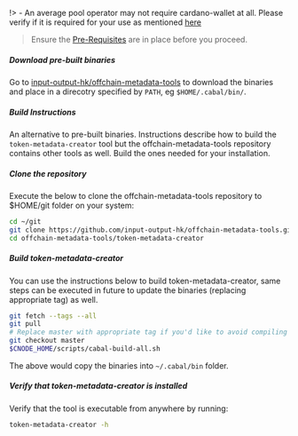 !> - An average pool operator may not require cardano-wallet at all. Please verify if it is required for your use as mentioned [here](build.md#components)

>Ensure the [Pre-Requisites](basics.md#pre-requisites) are in place before you proceed.

##### Download pre-built binaries

Go to [input-output-hk/offchain-metadata-tools](https://github.com/input-output-hk/offchain-metadata-tools#pre-built-binaries) to download the binaries and place in a direcotry specified by `PATH`, eg `$HOME/.cabal/bin/`. 

##### Build Instructions

An alternative to pre-built binaries. Instructions describe how to build the `token-metadata-creator` tool but the offchain-metadata-tools repository contains other tools as well. Build the ones needed for your installation.

##### Clone the repository

Execute the below to clone the offchain-metadata-tools repository to $HOME/git folder on your system:

``` bash
cd ~/git
git clone https://github.com/input-output-hk/offchain-metadata-tools.git
cd offchain-metadata-tools/token-metadata-creator
```

##### Build token-metadata-creator

You can use the instructions below to build token-metadata-creator, same steps can be executed in future to update the binaries (replacing appropriate tag) as well.

``` bash
git fetch --tags --all
git pull
# Replace master with appropriate tag if you'd like to avoid compiling against master
git checkout master
$CNODE_HOME/scripts/cabal-build-all.sh
```
The above would copy the binaries into `~/.cabal/bin` folder.

##### Verify that token-metadata-creator is installed

Verify that the tool is executable from anywhere by running:

``` bash
token-metadata-creator -h
```
